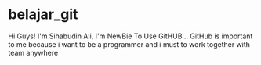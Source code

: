 # belajar_git

Hi Guys!
I'm Sihabudin Ali, I'm NewBie To Use GitHUB...
GitHub is important to me because i want to be a programmer and i must to work together with team anywhere
